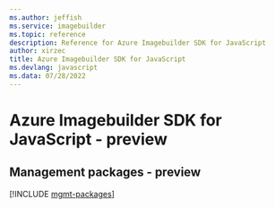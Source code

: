 ```yaml
---
ms.author: jeffish
ms.service: imagebuilder
ms.topic: reference
description: Reference for Azure Imagebuilder SDK for JavaScript
author: xirzec
title: Azure Imagebuilder SDK for JavaScript
ms.devlang: javascript
ms.data: 07/28/2022
---
```

# Azure Imagebuilder SDK for JavaScript - preview

## Management packages - preview
[!INCLUDE [mgmt-packages](imagebuilder-mgmt-index.md)]
